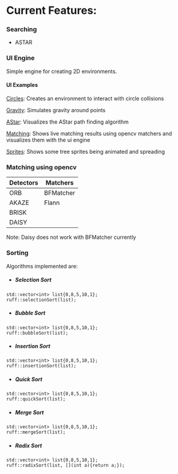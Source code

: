 # Current Features:
### Searching 
* ASTAR

### UI Engine
Simple engine for creating 2D environments. 

#### UI Examples
[Circles](examples/ui/circles): Creates an environment to interact with circle collisions

[Gravity](examples/ui/gravity): Simulates gravity around points

[AStar](examples/ui/astar): Visualizes the AStar path finding algorithm

[Matching](examples/ui/matching): Shows live matching results using opencv matchers and visualizes them with the ui engine

[Sprites](examples/ui/sprites): Shows some tree sprites being animated and spreading

### Matching using opencv 
| Detectors | Matchers  |
| --------  | --------  |
| ORB       | BFMatcher |
| AKAZE     | Flann     |
| BRISK     |           |
| DAISY     |           | 

Note: Daisy does not work with BFMatcher currently

### Sorting ###
Algorithms implemented are:
* ##### Selection Sort
```
std::vector<int> list{0,8,5,10,1};
ruff::selectionSort(list);
```
* ##### Bubble Sort
```
std::vector<int> list{0,8,5,10,1};
ruff::bubbleSort(list);
```
* ##### Insertion Sort
```
std::vector<int> list{0,8,5,10,1};
ruff::insertionSort(list);
```
* ##### Quick Sort
```
std::vector<int> list{0,8,5,10,1};
ruff::quickSort(list);
```
* ##### Merge Sort
```
std::vector<int> list{0,8,5,10,1};
ruff::mergeSort(list);
```
* ##### Radix Sort
```
std::vector<int> list{0,8,5,10,1};
ruff::radixSort(list, [](int a){return a;});
```

